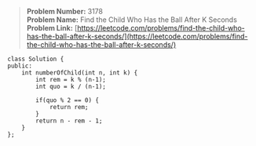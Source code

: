 > **Problem Number:** 3178 <br>
> **Problem Name:** Find the Child Who Has the Ball After K Seconds <br>
> **Problem Link:** [https://leetcode.com/problems/find-the-child-who-has-the-ball-after-k-seconds/](https://leetcode.com/problems/find-the-child-who-has-the-ball-after-k-seconds/) <br>

    class Solution {
    public:
        int numberOfChild(int n, int k) {
            int rem = k % (n-1);
            int quo = k / (n-1);

            if(quo % 2 == 0) {
                return rem;
            }
            return n - rem - 1;
        }
    };